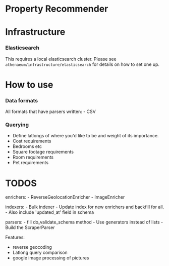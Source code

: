 Property Recommender
====================

# Infrastructure

### Elasticsearch

This requires a local elasticsearch cluster.  Please see `athenaeum/infrastructure/elasticsearch` for details on how to set one up.


# How to use

### Data formats

All formats that have parsers written:
    - CSV


### Querying

- Define latlongs of where you'd like to be and weight of its importance.
- Cost requirements
- Bedrooms etc
- Square footage requirements
- Room requirements
- Pet requirements


# TODOS
enrichers:
    - ReverseGeolocationEnricher
    - ImageEnricher

indexers:
    - Bulk indexer
    - Update index for new enrichers and backfill for all. 
        - Also include 'updated_at' field in schema

parsers:
    - fill do_validate_schema method
    - Use generators instead of lists
    - Build the ScraperParser


Features:
- reverse geocoding
- Latlong query comparison
- google image processing of pictures










